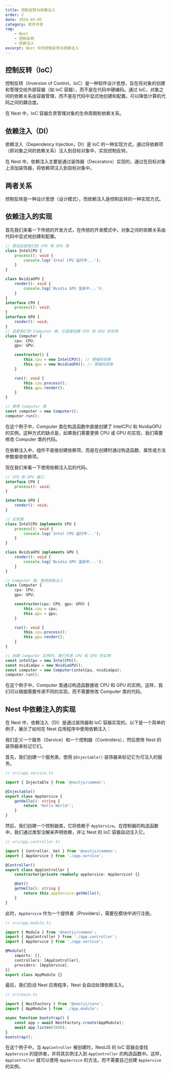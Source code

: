 ```yaml
---
title: 控制反转与依赖注入
order: 2
date: 2024-03-05
category: 软件开发
tag: 
    - Nest
    - 控制反转
    - 依赖注入
excerpt: Nest 中的控制反转与依赖注入
---
```


## 控制反转（IoC）

控制反转（Inversion of Control，IoC）是一种软件设计思想，旨在将对象的创建和管理交给外部容器（如 IoC 容器），而不是在代码中硬编码。通过 IoC，对象之间的依赖关系由容器管理，而不是在代码中显式地创建和配置。可以降低计算机代码之间的耦合度。

在 Nest 中，IoC 容器负责管理对象的生命周期和依赖关系。

## 依赖注入（DI）

依赖注入（Dependency Injection，DI）是 IoC 的一种实现方式，通过将依赖项（即对象之间的依赖关系）注入到目标对象中，实现控制反转。

在 Nest 中，依赖注入主要是通过装饰器（Decorators）实现的，通过在目标对象上添加装饰器，将依赖项注入到目标对象中。

## 两者关系

控制反转是一种设计思想（设计模式），而依赖注入是控制反转的一种实现方式。

## 依赖注入的实现

首先我们来看一下传统的开发方式，在传统的开发模式中，对象之间的依赖关系由代码中显式地创建和配置。

```typescript
// 假设这是我们的 CPU 和 GPU 类
class IntelCPU {
    process(): void {
        console.log('Intel CPU 运行中...');
    }
}

class NvidiaGPU {
    render(): void {
        console.log('Nvidia GPU 渲染中...');
    }
}
interface CPU {
    process(): void;
}
interface GPU {
    render(): void;
}
// 这是我们的 Computer 类，它直接创建 CPU 和 GPU 的实例
class Computer {
    cpu: CPU;
    gpu: GPU;

    constructor() {
        this.cpu = new IntelCPU(); // 硬编码依赖
        this.gpu = new NvidiaGPU(); // 硬编码依赖
    }

    run(): void {
        this.cpu.process();
        this.gpu.render();
    }
}

// 使用 Computer 类
const computer = new Computer();
computer.run();
```

在这个例子中，Computer 类在构造函数中直接创建了 IntelCPU 和 NvidiaGPU 的实例。这种方式的缺点是，如果我们需要更换 CPU 或 GPU 的实现，我们需要修改 Computer 类的代码。

在依赖注入中，组件不直接创建依赖项，而是在创建时通过构造函数、属性或方法参数接收依赖项。

现在我们来看一下使用依赖注入后的代码。

```typescript
// CPU 和 GPU 接口
interface CPU {
    process(): void;
}

interface GPU {
    render(): void;
}

// 实现类
class IntelCPU implements CPU {
    process(): void {
        console.log('Intel CPU 运行中...');
    }
}

class NvidiaGPU implements GPU {
    render(): void {
        console.log('Nvidia GPU 渲染中...');
    }
}

// Computer 类，使用依赖注入
class Computer {
    cpu: CPU;
    gpu: GPU;

    constructor(cpu: CPU, gpu: GPU) {
        this.cpu = cpu;
        this.gpu = gpu;
    }

    run(): void {
        this.cpu.process();
        this.gpu.render();
    }
}

// 创建 Computer 实例时，我们传递 CPU 和 GPU 的实例
const intelCpu = new IntelCPU();
const nvidiaGpu = new NvidiaGPU();
const computer = new Computer(intelCpu, nvidiaGpu);
computer.run();
```

在这个例子中，Computer 类通过构造函数接收 CPU 和 GPU 的实例。这样，我们可以根据需要传递不同的实现，而不需要修改 Computer 类的代码。

## Nest 中依赖注入的实现

在 Nest 中，依赖注入（DI）是通过装饰器和 IoC 容器实现的。以下是一个简单的例子，展示了如何在 Nest 应用程序中使用依赖注入：

我们定义一个服务（Service）和一个控制器（Controllers），然后使用 Nest 的装饰器来标记它们。

首先，我们创建一个服务类，使用 `@Injectable()` 装饰器来标记它为可注入的服务。

```typescript
// src/app.service.ts

import { Injectable } from '@nestjs/common';

@Injectable()
export class AppService {
    getHello(): string {
        return 'Hello World!';
    }
}
```

然后，我们创建一个控制器类，它将依赖于 `AppService`。在控制器的构造函数中，我们通过类型注解来声明依赖，并让 Nest 的 IoC 容器自动注入它。

```typescript
// src/app.controller.ts

import { Controller, Get } from '@nestjs/common';
import { AppService } from './app.service';

@Controller()
export class AppController {
    constructor(private readonly appService: AppService) {}

    @Get()
    getHello(): string {
        return this.appService.getHello();
    }
}
```

此时，`AppService` 作为一个提供者（Providers），需要在模块中进行注册。

```typescript
// src/app.module.ts

import { Module } from '@nestjs/common';
import { AppController } from './app.controller';
import { AppService } from './app.service';

@Module({
    imports: [],
    controllers: [AppController],
    providers: [AppService],
})
export class AppModule {}
```

最后，我们启动 Nest 应用程序，Nest 会自动处理依赖注入。

```typescript
// src/main.ts

import { NestFactory } from '@nestjs/core';
import { AppModule } from './app.module';

async function bootstrap() {
    const app = await NestFactory.create(AppModule);
    await app.listen(3000);
}
bootstrap();
```

在这个例子中，当 `AppController` 被创建时，NestJS 的 IoC 容器会查找 `AppService` 的提供者，并将其实例注入到 `AppController` 的构造函数中。这样， `AppController` 就可以使用 `AppService` 的方法，而不需要自己创建 `AppService` 的实例。
